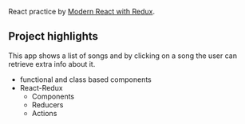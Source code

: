 React practice by [Modern React with Redux](https://www.udemy.com/course/react-redux/).

## Project highlights

This app shows a list of songs and by clicking on a song the user can retrieve extra info about it.

- functional and class based components
- React-Redux
    - Components
    - Reducers
    - Actions